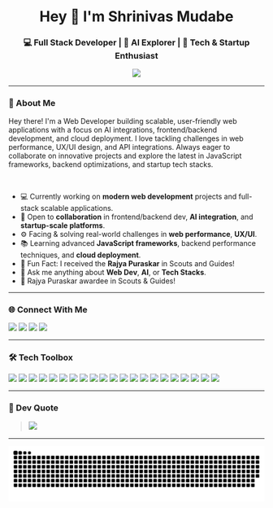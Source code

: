 <h1 align="center">Hey 👋 I'm Shrinivas Mudabe</h1>
<h3 align="center">💻 Full Stack Developer | 🤖 AI Explorer | 🚀 Tech & Startup Enthusiast</h3>


<p align="center">
  <img src="https://readme-typing-svg.herokuapp.com?color=61DAFB&center=true&vCenter=true&lines=Turning+ideas+into+code+%F0%9F%96%A5%EF%B8%8F;Building+modern+full-stack+web+apps;Exploring+AI+and+Tech+Innovation" />
</p>

---

### 🚀 About Me

Hey there! I'm a  Web Developer building scalable, user-friendly web applications with a focus on AI integrations, frontend/backend development, and cloud deployment. I love tackling challenges in web performance, UX/UI design, and API integrations. Always eager to collaborate on innovative projects and explore the latest in JavaScript frameworks, backend optimizations, and startup tech stacks.

<br>

- 💻 Currently working on **modern web development** projects and full-stack scalable applications.
- 🤝 Open to **collaboration** in frontend/backend dev, **AI integration**, and **startup-scale platforms**.
- ⚙️ Facing & solving real-world challenges in **web performance**, **UX/UI**.
- 📚 Learning advanced **JavaScript frameworks**, backend performance techniques, and **cloud deployment**.
- 🏅 Fun Fact: I received the **Rajya Puraskar** in Scouts and Guides!
- 💬 Ask me anything about **Web Dev**, **AI**, or **Tech Stacks**.
- 🏅 Rajya Puraskar awardee in Scouts & Guides!

---
### 🌐 Connect With Me

<p align="left">
  <a href="mailto:mudabeshrinivas@gmail.com"><img src="https://img.shields.io/badge/Gmail-D14836?style=flat&logo=gmail&logoColor=white"/></a>
  <a href="https://www.linkedin.com/in/shrinivas-mudabe/"><img src="https://img.shields.io/badge/LinkedIn-0077B5?style=flat&logo=linkedin&logoColor=white"/></a>
  <a href="https://github.com/shreee1994"><img src="https://img.shields.io/badge/GitHub-100000?style=flat&logo=github&logoColor=white"/></a>
  <a href="https://discord.com/users/1264495279009435700"><img src="https://img.shields.io/badge/Discord-5865F2?style=flat&logo=discord&logoColor=white"/></a>
</p>

---
### 🛠️ Tech Toolbox

<img src="https://cdn.jsdelivr.net/gh/devicons/devicon/icons/html5/html5-original.svg" width="30"/> <img src="https://cdn.jsdelivr.net/gh/devicons/devicon/icons/css3/css3-original.svg" width="30"/> <img src="https://cdn.jsdelivr.net/gh/devicons/devicon/icons/javascript/javascript-original.svg" width="30"/> <img src="https://cdn.jsdelivr.net/gh/devicons/devicon/icons/typescript/typescript-original.svg" width="30"/> <img src="https://cdn.jsdelivr.net/gh/devicons/devicon/icons/java/java-original.svg" width="30"/> <img src="https://cdn.jsdelivr.net/gh/devicons/devicon/icons/python/python-original.svg" width="30"/> <img src="https://cdn.jsdelivr.net/gh/devicons/devicon/icons/react/react-original.svg" width="30"/> <img src="https://cdn.jsdelivr.net/gh/devicons/devicon/icons/tailwindcss/tailwindcss-original.svg" width="30"/> <img src="https://cdn.jsdelivr.net/gh/devicons/devicon/icons/vite/vite-original.svg" width="30"/> <img src="https://cdn.jsdelivr.net/gh/devicons/devicon/icons/nodejs/nodejs-original.svg" width="30"/> <img src="https://cdn.jsdelivr.net/gh/devicons/devicon/icons/express/express-original-wordmark.svg" width="30"/>  <img src="https://cdn.jsdelivr.net/gh/devicons/devicon/icons/mongodb/mongodb-original.svg" width="30"/> <img src="https://cdn.jsdelivr.net/gh/devicons/devicon/icons/mysql/mysql-original.svg" width="30"/> 
<img src="https://cdn.jsdelivr.net/gh/devicons/devicon/icons/firebase/firebase-plain.svg" width="30"/> <img src="https://cdn.jsdelivr.net/gh/devicons/devicon/icons/wordpress/wordpress-plain.svg" width="30"/>  <img src="https://cdn.jsdelivr.net/gh/devicons/devicon/icons/pandas/pandas-original.svg" width="30"/> <img src="https://cdn.jsdelivr.net/gh/devicons/devicon/icons/scikitlearn/scikitlearn-original.svg" width="30"/> <img src="https://cdn.jsdelivr.net/gh/devicons/devicon/icons/matplotlib/matplotlib-original.svg" width="30"/> <img src="https://cdn.jsdelivr.net/gh/devicons/devicon/icons/figma/figma-original.svg" width="30"/> <img src="https://cdn.jsdelivr.net/gh/devicons/devicon/icons/canva/canva-original.svg" width="30"/> <img src="https://cdn.jsdelivr.net/gh/devicons/devicon/icons/photoshop/photoshop-plain.svg" width="30"/> 


---

### 💬 Dev Quote

> ![](https://quotes-github-readme.vercel.app/api?type=horizontal&theme=radical)

---

![snake gif](https://github.com/Shriii19/shriii19/blob/output/github-snake-dark.svg)
<!-- Designed for impact, powered by passion — Shrinivas Mudabe -->
